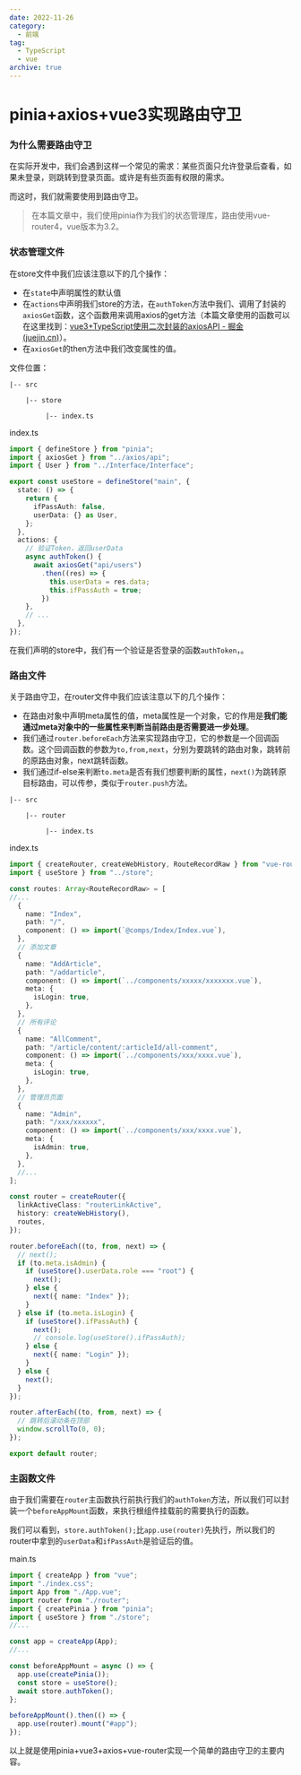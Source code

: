 ```yaml
---
date: 2022-11-26
category:
  - 前端
tag:
  - TypeScript
  - vue
archive: true
---
```


# pinia+axios+vue3实现路由守卫

### 为什么需要路由守卫

在实际开发中，我们会遇到这样一个常见的需求：某些页面只允许登录后查看，如果未登录，则跳转到登录页面。或许是有些页面有权限的需求。

而这时，我们就需要使用到路由守卫。

> 在本篇文章中，我们使用pinia作为我们的状态管理库，路由使用vue-router4，vue版本为3.2。



### 状态管理文件

在store文件中我们应该注意以下的几个操作：

- 在`state`中声明属性的默认值
- 在`actions`中声明我们store的方法，在`authToken`方法中我们、调用了封装的`axiosGet`函数，这个函数用来调用axios的get方法（本篇文章使用的函数可以在这里找到：[vue3+TypeScript使用二次封装的axiosAPI - 掘金 (juejin.cn)](https://juejin.cn/post/7169978360037113892)）。
- 在`axiosGet`的then方法中我们改变属性的值。

文件位置：
```
|-- src

	|-- store

 	     |-- index.ts

```

index.ts
```ts
import { defineStore } from "pinia";
import { axiosGet } from "../axios/api";
import { User } from "../Interface/Interface";

export const useStore = defineStore("main", {
  state: () => {
    return {
      ifPassAuth: false,
      userData: {} as User,
    };
  },
  actions: {
    // 验证Token，返回userData
    async authToken() {
      await axiosGet("api/users")
        .then((res) => {
          this.userData = res.data;
          this.ifPassAuth = true;
        })
    },
    // ...
  },
});
```

在我们声明的store中，我们有一个验证是否登录的函数`authToken`，。



### 路由文件

关于路由守卫，在router文件中我们应该注意以下的几个操作：

- 在路由对象中声明meta属性的值，meta属性是一个对象，它的作用是**我们能通过meta对象中的一些属性来判断当前路由是否需要进一步处理**。
- 我们通过`router.beforeEach`方法来实现路由守卫，它的参数是一个回调函数。这个回调函数的参数为`to,from,next`，分别为要跳转的路由对象，跳转前的原路由对象，next跳转函数。
- 我们通过if-else来判断`to.meta`是否有我们想要判断的属性，`next()`为跳转原目标路由，可以传参，类似于`router.push`方法。

```
|-- src

	|-- router

 	     |-- index.ts
```

index.ts
```ts
import { createRouter, createWebHistory, RouteRecordRaw } from "vue-router";
import { useStore } from "../store";

const routes: Array<RouteRecordRaw> = [
//...
  {
    name: "Index",
    path: "/",
    component: () => import(`@comps/Index/Index.vue`),
  },
  // 添加文章
  {
    name: "AddArticle",
    path: "/addarticle",
    component: () => import(`../components/xxxxx/xxxxxxx.vue`),
    meta: {
      isLogin: true,
    },
  },
  // 所有评论
  {
    name: "AllComment",
    path: "/article/content/:articleId/all-comment",
    component: () => import(`../components/xxx/xxxx.vue`),
    meta: {
      isLogin: true,
    },
  },
  // 管理员页面
  {
    name: "Admin",
    path: "/xxx/xxxxxx",
    component: () => import(`../components/xxx/xxxx.vue`),
    meta: {
      isAdmin: true,
    },
  },
  //...
];

const router = createRouter({
  linkActiveClass: "routerLinkActive",
  history: createWebHistory(),
  routes,
});

router.beforeEach((to, from, next) => {
  // next();
  if (to.meta.isAdmin) {
    if (useStore().userData.role === "root") {
      next();
    } else {
      next({ name: "Index" });
    }
  } else if (to.meta.isLogin) {
    if (useStore().ifPassAuth) {
      next();
      // console.log(useStore().ifPassAuth);
    } else {
      next({ name: "Login" });
    }
  } else {
    next();
  }
});

router.afterEach((to, from, next) => {
  // 跳转后滚动条在顶部
  window.scrollTo(0, 0);
});

export default router;
```



### 主函数文件

由于我们需要在`router`主函数执行前执行我们的`authToken`方法，所以我们可以封装一个`beforeAppMount`函数，来执行根组件挂载前的需要执行的函数。

我们可以看到，`store.authToken();`比`app.use(router)`先执行，所以我们的router中拿到的`userData`和`ifPassAuth`是验证后的值。

main.ts

```ts
import { createApp } from "vue";
import "./index.css";
import App from "./App.vue";
import router from "./router";
import { createPinia } from "pinia";
import { useStore } from "./store";
//...

const app = createApp(App);
//...

const beforeAppMount = async () => {
  app.use(createPinia());
  const store = useStore();
  await store.authToken();
};

beforeAppMount().then(() => {
  app.use(router).mount("#app");
});
```



以上就是使用pinia+vue3+axios+vue-router实现一个简单的路由守卫的主要内容。